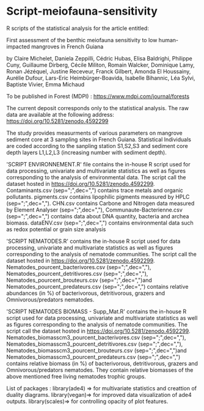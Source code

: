 # Script-meiofauna-sensitivity

R scripts of the statistical analysis for the article entitled:

First assessment of the benthic meiofauna sensitivity to low human-impacted mangroves in French Guiana

by  Claire Michelet, Daniela Zeppilli, Cédric Hubas, Elisa Baldrighi, Philippe Cuny, Guillaume Dirberg, Cécile Militon, Romain Walcker, Dominique Lamy, Ronan Jézéquel, Justine Receveur, Franck Gilbert, Amonda El Houssainy, Aurélie Dufour, Lars-Eric Heimbürger-Boavida, Isabelle Bihannic, Léa Sylvi, Baptiste Vivier, Emma Michaud

To be published in Forest (MDPI) : https://www.mdpi.com/journal/forests

The current deposit corresponds only to the statistical analysis. The raw data are available at the following address: https://doi.org/10.5281/zenodo.4592299

The study provides measurments of various parameters on mangrove sediment core at 3 sampling sites in French Guiana. Statistical Individuals are coded according to the sanpling station S1,S2,S3 and sediment core depth layers L1,L2,L3 (increasing number with sediment depth).

'SCRIPT ENVIRONNEMENT.R' file contains the in-house R script used for data processing, univariate and multivariate statistics as well as figures corresponding to the analysis of environmental data. The script call the dataset hosted in https://doi.org/10.5281/zenodo.4592299. Contaminants.csv (sep=";",dec=",") contains trace metals and organic pollutants. pigments.csv contains lipophilic pigments measured by HPLC (sep=";",dec=","). CHN.csv contains Carbone and Nitrogen data measured by Element Analyser (sep=";",dec=","), Communaute-Bacterienne.csv (sep=";",dec=",") contains data about DNA quantity, bacteria and archea biomass. dataENV.csv (sep=";",dec=",") contains environmental data such as redox potential or grain size analysis

'SCRIPT NEMATODES.R' contains the in-house R script used for data processing, univariate and multivariate statistics as well as figures corresponding to the analysis of nematode communities. The script call the dataset hosted in https://doi.org/10.5281/zenodo.4592299. Nematodes_pourcent_bacterivores.csv (sep=";",dec=","), Nematodes_pourcent_detritivores.csv (sep=";",dec=","), Nematodes_pourcent_brouteurs.csv (sep=";",dec=",")and Nematodes_pourcent_predateurs.csv (sep=";",dec=",") contains relative abundances (in %) of bacterivorous, detritivorous, grazers and Omnivorous/predators nematodes.

'SCRIPT NEMATODES BIOMASS - Supp_Mat.R' contains the in-house R script used for data processing, univariate and multivariate statistics as well as figures corresponding to the analysis of nematode communities. The script call the dataset hosted in https://doi.org/10.5281/zenodo.4592299. Nematodes_biomasscm3_pourcent_bacterivores.csv (sep=";",dec=","), Nematodes_biomasscm3_pourcent_detritivores.csv (sep=";",dec=","), Nematodes_biomasscm3_pourcent_brouteurs.csv (sep=";",dec=",")and Nematodes_biomasscm3_pourcent_predateurs.csv (sep=";",dec=",") contains relative biomass (in %) of bacterivorous, detritivorous, grazers and Omnivorous/predators nematodes. They contain relative biomasses of the above mentioned free living nematodes trophic groups. 

List of packages :
library(ade4) => for multivariate statistics and creattion of duality diagrams.
library(vegan)=> for improved data visualization of ade4 outputs.
library(scales)=> for controlling opacity of plot features.
